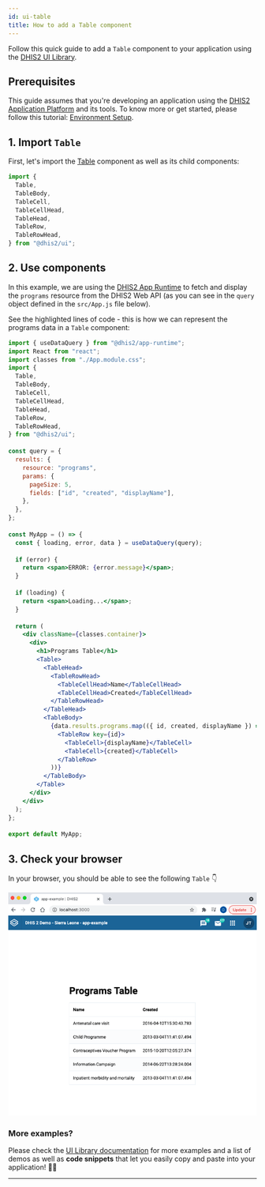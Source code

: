 ```yaml
---
id: ui-table
title: How to add a Table component
---
```


Follow this quick guide to add a `Table` component to your application using the [DHIS2 UI Library](https://ui.dhis2.nu/demo/?path=/docs/about-this-documentation-for-readers--page).

## Prerequisites

This guide assumes that you're developing an application using the [DHIS2 Application Platform](https://platform.dhis2.nu/#/) and its tools. To know more or get started, please follow this tutorial: [Environment Setup](/docs/tutorials/setup-env).

## 1. Import `Table`

First, let's import the [Table](https://ui.dhis2.nu/demo/?path=/docs/data-display-table--static-layout) component as well as its child components:

```js
import {
  Table,
  TableBody,
  TableCell,
  TableCellHead,
  TableHead,
  TableRow,
  TableRowHead,
} from "@dhis2/ui";
```

## 2. Use components

In this example, we are using the [DHIS2 App Runtime](https://runtime.dhis2.nu/#/hooks/useDataQuery) to fetch and display the `programs` resource from the DHIS2 Web API (as you can see in the `query` object defined in the `src/App.js` file below).

See the highlighted lines of code - this is how we can represent the programs data in a `Table` component:

```jsx {43-60} title="src/App.js"
import { useDataQuery } from "@dhis2/app-runtime";
import React from "react";
import classes from "./App.module.css";
import {
  Table,
  TableBody,
  TableCell,
  TableCellHead,
  TableHead,
  TableRow,
  TableRowHead,
} from "@dhis2/ui";

const query = {
  results: {
    resource: "programs",
    params: {
      pageSize: 5,
      fields: ["id", "created", "displayName"],
    },
  },
};

const MyApp = () => {
  const { loading, error, data } = useDataQuery(query);

  if (error) {
    return <span>ERROR: {error.message}</span>;
  }

  if (loading) {
    return <span>Loading...</span>;
  }

  return (
    <div className={classes.container}>
      <div>
        <h1>Programs Table</h1>
        <Table>
          <TableHead>
            <TableRowHead>
              <TableCellHead>Name</TableCellHead>
              <TableCellHead>Created</TableCellHead>
            </TableRowHead>
          </TableHead>
          <TableBody>
            {data.results.programs.map(({ id, created, displayName }) => (
              <TableRow key={id}>
                <TableCell>{displayName}</TableCell>
                <TableCell>{created}</TableCell>
              </TableRow>
            ))}
          </TableBody>
        </Table>
      </div>
    </div>
  );
};

export default MyApp;
```

## 3. Check your browser

In your browser, you should be able to see the following `Table` 👇

![](./assets/ui-table.png)

### More examples?

Please check the [UI Library documentation](https://ui.dhis2.nu/demo/?path=/docs/data-display-table--static-layout) for more examples and a list of demos as well as **code snippets** that let you easily copy and paste into your application! 👌🏽

---
